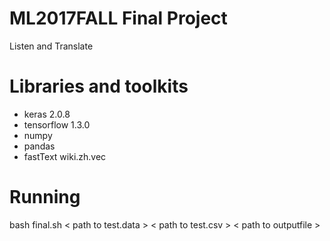 # ML2017FALL Final Project
Listen and Translate
# Libraries and toolkits
* keras 2.0.8 
* tensorflow 1.3.0 
* numpy 
* pandas 
* fastText wiki.zh.vec 

# Running
bash final.sh < path to test.data >  < path to test.csv >  < path to outputfile >
